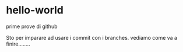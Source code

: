 # hello-world
prime prove di github

Sto per imparare ad usare i commit con i branches. vediamo come va a finire........
